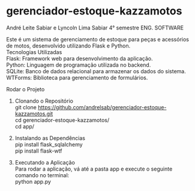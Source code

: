 # gerenciador-estoque-kazzamotos

André Leite Sabiar e Lyncoln Lima Sabiar 4° semestre ENG. SOFTWARE

Este é um sistema de gerenciamento de estoque para peças e acessórios de motos, desenvolvido utilizando Flask e Python.  
Tecnologias Utilizadas  
Flask: Framework web para desenvolvimento da aplicação.  
Python: Linguagem de programação utilizada no backend.  
SQLite: Banco de dados relacional para armazenar os dados do sistema.  
WTForms: Biblioteca para gerenciamento de formulários.  
  
Rodar o Projeto  
1. Clonando o Repositório  
git clone https://github.com/andrelsab/gerenciador-estoque-kazzamotos.git  
cd gerenciador-estoque-kazzamotos/  
cd app/  
  
3. Instalando as Dependências  
pip install flask_sqlalchemy  
pip install flask-wtf    
  
4. Executando a Aplicação   
Para rodar a aplicação, vá até a pasta app e execute o seguinte comando no terminal:    
python app.py  
